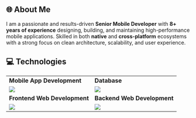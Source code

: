 <link rel="stylesheet" type="text/css" href="style.css">

## 🌐 About Me
I am a passionate and results-driven **Senior Mobile Developer** with **8+ years of experience** designing, building, and maintaining high-performance mobile applications. Skilled in both **native** and **cross-platform** ecosystems with a strong focus on clean architecture, scalability, and user experience.

## 💻 Technologies
 
<table>
<tr>
	<td><strong>Mobile App Development</strong></td>
	<td><strong>Database</strong></td>
</tr>
<tr>
	<td><img src = "https://skillicons.dev/icons?i=js,flutter,java,dart,kotlin&theme=dark"></td>
	<td><img src = "https://skillicons.dev/icons?i=postgres,mongodb,firebase,supabase,sqlite&theme=dark"></td>
</tr>
<tr>
	<td><strong>Frontend Web Development</strong></td>
	<td><strong>Backend Web Development</strong></td>
</tr>
<tr>
	<td><img src = "https://skillicons.dev/icons?i=react,angular,vue,tailwind,threejs" ></td>
	<td><img src = "https://skillicons.dev/icons?i=nodejs,nextjs,nestjs,express,django,flask&theme=dark" ></td>
</tr>
</table>
